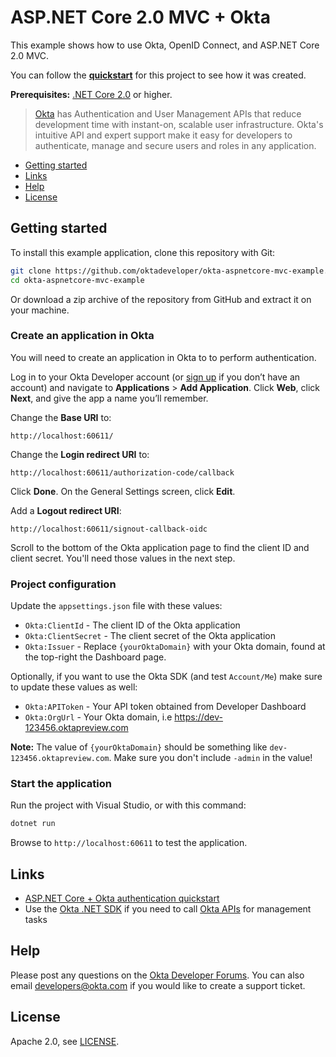 # ASP.NET Core 2.0 MVC + Okta

This example shows how to use Okta, OpenID Connect, and ASP.NET Core 2.0 MVC.

You can follow the **[quickstart](https://developer.okta.com/quickstart/#/okta-sign-in-page/dotnet/aspnetcore)** for this project to see how it was created.

**Prerequisites:** [.NET Core 2.0](https://dot.net/core) or higher.

> [Okta](https://developer.okta.com/) has Authentication and User Management APIs that reduce development time with instant-on, scalable user infrastructure. Okta's intuitive API and expert support make it easy for developers to authenticate, manage and secure users and roles in any application.

* [Getting started](#getting-started)
* [Links](#links)
* [Help](#help)
* [License](#license)

## Getting started

To install this example application, clone this repository with Git:

```bash
git clone https://github.com/oktadeveloper/okta-aspnetcore-mvc-example.git
cd okta-aspnetcore-mvc-example
```

Or download a zip archive of the repository from GitHub and extract it on your machine.

### Create an application in Okta

You will need to create an application in Okta to to perform authentication. 

Log in to your Okta Developer account (or [sign up](https://developer.okta.com/signup/) if you don’t have an account) and navigate to **Applications** > **Add Application**. Click **Web**, click **Next**, and give the app a name you’ll remember.

Change the **Base URI** to:

```
http://localhost:60611/
```

Change the **Login redirect URI** to:

```
http://localhost:60611/authorization-code/callback
```

Click **Done**. On the General Settings screen, click **Edit**.

Add a **Logout redirect URI**:

```
http://localhost:60611/signout-callback-oidc
```

Scroll to the bottom of the Okta application page to find the client ID and client secret. You'll need those values in the next step.

### Project configuration

Update the `appsettings.json` file with these values:

* `Okta:ClientId` - The client ID of the Okta application
* `Okta:ClientSecret` - The client secret of the Okta application
* `Okta:Issuer` - Replace `{yourOktaDomain}` with your Okta domain, found at the top-right the Dashboard page.

Optionally, if you want to use the Okta SDK (and test `Account/Me`) make sure to update these values as well:

* `Okta:APIToken` - Your API token obtained from Developer Dashboard
* `Okta:OrgUrl` - Your Okta domain, i.e https://dev-123456.oktapreview.com  

**Note:** The value of `{yourOktaDomain}` should be something like `dev-123456.oktapreview.com`. Make sure you don't include `-admin` in the value!

### Start the application

Run the project with Visual Studio, or with this command:

```bash
dotnet run
```

Browse to `http://localhost:60611` to test the application.

## Links

* [ASP.NET Core + Okta authentication quickstart](https://developer.okta.com/quickstart/#/okta-sign-in-page/dotnet/aspnetcore)
* Use the [Okta .NET SDK](https://github.com/okta/okta-sdk-dotnet) if you need to call [Okta APIs](https://developer.okta.com/docs/api/resources/users) for management tasks

## Help

Please post any questions on the [Okta Developer Forums](https://devforum.okta.com/). You can also email developers@okta.com if you would like to create a support ticket.

## License

Apache 2.0, see [LICENSE](LICENSE).
